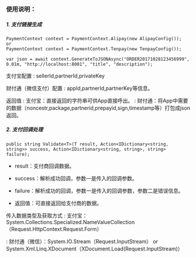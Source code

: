 ### **使用说明**：



##### **1. 支付链接生成**
```
PaymentContext context = PaymentContext.Alipay(new AlipayConfig());
or
PaymentContext context = PaymentContext.Tenpay(new TenpayConfig());

var json = await context.GenerateToJSONAsync("ORDER20171028123456999", 0.01m, "http://localhost:8001", "title", "description");
```

支付宝配置
:    sellerId,partnerId,privateKey

财付通（微信支付）配置
:    appId,partnerId,partnerKey等信息。

返回值
:    支付宝：直接返回的字符串可供App直接呼出。
:    财付通：将App中需要的数据（noncestr,package,partnerid,prepayid,sign,timestamp等）打包成json返回。

##### **2. 支付回调处理**
```
public string Validate<T>(T result, Action<IDictionary<string, string>> success, Action<IDictionary<string, string>, string> failure);
```


- result：支付商回调数据。

- success：解析成功回调，参数一是传入的回调参数。

- failure：解析成功的回调，参数一是传入的回调参数，参数二是错误信息。

- 返回值：可直接返回给支付商的数据。

传入数据类型及获取方式
:    支付宝：System.Collections.Specialized.NameValueCollection（Request.HttpContext.Request.Form）

:    财付通（微信）：System.IO.Stream（Request.InputStream） or
System.Xml.Linq.XDocument（XDocument.Load(Request.InputStream)）